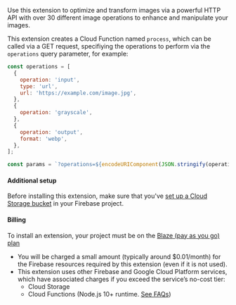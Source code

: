 Use this extension to optimize and transform images via a powerful HTTP API with over 30 different image operations to enhance and manipulate your images.

This extension creates a Cloud Function named `process`, which can be called via a GET request, specifiying
the operations to perform via the `operations` query parameter, for example:

```js
const operations = [
  {
    operation: 'input',
    type: 'url',
    url: 'https://example.com/image.jpg',
  },
  {
    operation: 'grayscale',
  },
  {
    operation: 'output',
    format: 'webp',
  },
];

const params = `?operations=${encodeURIComponent(JSON.stringify(operations))}`;

```
#### Additional setup

Before installing this extension, make sure that you've [set up a Cloud Storage bucket](https://firebase.google.com/docs/storage) in your Firebase project.

#### Billing

To install an extension, your project must be on the [Blaze (pay as you go) plan](https://firebase.google.com/pricing)

- You will be charged a small amount (typically around $0.01/month) for the Firebase resources required by this extension (even if it is not used).
- This extension uses other Firebase and Google Cloud Platform services, which have associated charges if you exceed the service’s no-cost tier:
  - Cloud Storage
  - Cloud Functions (Node.js 10+ runtime. [See FAQs](https://firebase.google.com/support/faq#extensions-pricing))

